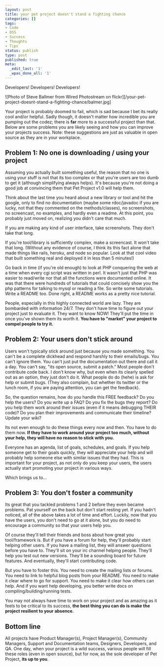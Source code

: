 ```yaml
---
layout: post
title: your pet project doesn't stand a fighting chance
categories: []
tags:
- Code
- OSS
- Success
- Thoughts
- Tips
status: publish
type: post
published: true
meta:
  _edit_last: '1'
  _wpas_done_all: '1'
---
```


Developers! Developers! Developers!

![Photo of Steve Ballmer from Wired Photostream on flickr][/your-pet-project-doesnt-stand-a-fighting-chance/balmer.jpg]

Your project is probably doomed to fail, which is sad because I bet its really cool and/or helpful. Sadly though, it doesn't matter how incredible you are pumping out the codez; there is **far** more to a successful project than that. Below are some problems you are likely seeing and how you can improve your projects success. Note: these suggestions are just as valuable in open source as they are in your workplace.

## Problem 1: No one is downloading / using your project

Assuming you actually built something useful, the reason that no one is using your stuff is not that its too complex or that you're users are too dumb to get it (although simplifying always helps). It's because you're not doing a good job at convincing them that Pet Project v1.0 will help them.

Think about the last time you heard about a new library or tool and hit the google, only to find no documentation (maybe some rdoc/javadoc if you are lucky, not that they commented on the methods/classes), no screenshots, no screencast, no examples, and hardly even a readme. At this point, you probably just moved on, realizing you didn't care that much.

If you are making any kind of user interface, take screenshots. They don't take that long.

If you're tool/library is sufficiently complex, make a screencast. It won't take that long. (Without any evidence of course, I think its this fact alone that made things like rails, heroku, and node so popular. Look at that cool video that built something real and deployed it in less than 5 minutes!)

Go back in time (if you're old enough) to look at PHP conquering the web at a time when every cgi script was written in perl. It wasn't just that PHP was easier to read/write nor that all the functions were documented online. It was that there were hundreds of tutorials that could concisely show you the php patterns for talking to mysql or reading a file. So write some tutorials. Write a README too. Done right, a README works as a pretty nice tutorial.

People, especially in this highly connected world are lazy. They are bombarded with information 24/7. They don't have time to figure out your project just to evaluate it. They want to know NOW! They'll put the time in once you've shown them its worth it. **You have to "market" your project to compel people to try it.**

## Problem 2: Your users don't stick around

Users won't typically stick around just because you made something. You can't be a complete dickhead and respond harshly to their emails/bugs. You can't ignore them. You can't just put the documentation out there and call it a day. You can't say, "its open source, submit a patch." Most people don't contribute code back. I don't know why, but even when its clearly spelled out as an option, they just don't do it. What people do do (hehe) is ask for help or submit bugs. (They also complain, but whether its twitter or the lunch room, if you are paying attention, you can get the feedback).

So, the question remains, how do you handle this FREE feedback? Do you help the users? Do you write up a FAQ? Do you fix the bugs they report? Do you help them work around their issues (even if it means debugging THEIR code)? Do you plan their improvements and communicate their timeline? Update your wiki?

Its not even enough to do these things every now and then. You have to do them now. **If they have to work around your project too much, without your help, they will have no reason to stick with you.**

Everyone has an agenda, list of goals, schedules, and goals. If you help someone get to their goals quickly, they will appreciate your help and will probably help someone else with similar issues that they had. This is important for your project, as not only do you keep your users, the users actually start promoting your project in various ways.

Which brings us to...

## Problem 3: You don't foster a community

Its great that you tackled problems 1 and 2 before they even became problems. Pat yourself on the back but don't start resting yet. If you hadn't noticed, all of the above takes a lot of time and effort. Luckily, now that you have the users, you don't need to go at it alone, but you do need to encourage a community so that your users help you.

Of course they'll tell their friends and boss about how great you tool/framework is. But if you have a forum for help, they'll probably start helping other users. If you have a mailing list, they will answer questions before you have to. They'll sit on your irc channel helping people. They'll help you test out new versions. They'll be a sounding board for future features. And eventually, they'll start contributing code.

But you have to foster this. You need to create the mailing lists or forums. You need to link to helpful blog posts from your README. You need to make it clear where to go for support. You need to make it clear how others can help. And if you want help developing, you better write docs on compiling/building/running tests.

You may not always have time to work on your project and as amazing as it feels to be critical to its success, **the best thing you can do is make the project resilient to your absence.**

## Bottom line

All projects have Product Manager(s), Project Manager(s), Community Managers, Support and Documentation teams, Designers, Developers, and QA. One day, when your project is a wild success, various people will fill these roles (even in open source), but for now, as the sole developer of Pet Project, **its up to you**.
